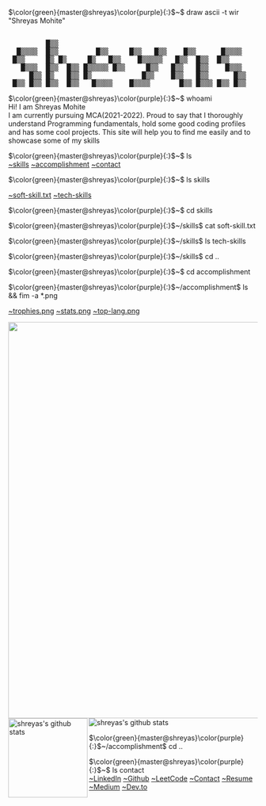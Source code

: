 <!-- - 👋 Hi, I’m @Geeks-Vegeta
- 👀 I’m interested in ...
- 🌱 I’m currently learning ...
- 💞️ I’m looking to collaborate on ...
- 📫 How to reach me ... -->


<!---
Geeks-Vegeta/Geeks-Vegeta is a ✨ special ✨ repository because its `README.md` (this file) appears on your GitHub profile.
You can click the Preview link to take a look at your changes.--->
<!-- $\color{green}{master@shreyas}\color{black}{:}$~$ party mode
\
![vegeta](/Images/dance-vegeta.gif) -->

$\color{green}{master@shreyas}\color{purple}{:}$~$  draw ascii -t wir "Shreyas Mohite"
<pre style="background":"#ffffff">
                                                                                                       █▒▒             
         █▒▒                                                                            █▒▒       █▒   █▒▒             
  █▒▒▒▒  █▒▒         █▒▒     █▒▒   █▒▒    █▒▒      █▒▒▒▒       █▒▒▒ █▒▒ █▒▒     █▒▒     █▒▒          █▒█▒ █▒    █▒▒    
 █▒▒     █▒ █▒     █▒   █▒▒    █▒▒▒▒▒   █▒▒  █▒▒  █▒▒           █▒▒  █▒  █▒▒  █▒▒  █▒▒  █▒ █▒    █▒▒   █▒▒    █▒   █▒▒ 
   █▒▒▒  █▒▒  █▒▒ █▒▒▒▒▒ █▒▒     █▒▒   █▒▒   █▒▒    █▒▒▒        █▒▒  █▒  █▒▒ █▒▒    █▒▒ █▒▒  █▒▒ █▒▒   █▒▒   █▒▒▒▒▒ █▒▒
     █▒▒ █▒   █▒▒ █▒            █▒▒    █▒▒   █▒▒      █▒▒       █▒▒  █▒  █▒▒  █▒▒  █▒▒  █▒   █▒▒ █▒▒   █▒▒   █▒        
 █▒▒ █▒▒ █▒▒  █▒▒   █▒▒▒▒    █▒▒▒▒       █▒▒ █▒▒▒ █▒▒ █▒▒      █▒▒▒  █▒  █▒▒    █▒▒     █▒▒  █▒▒ █▒▒    █▒▒    █▒▒▒▒   
</pre>
                                             

$\color{green}{master@shreyas}\color{purple}{:}$~$  whoami \
Hi! I am Shreyas Mohite <br> I am currently pursuing MCA(2021-2022). Proud to say that I thoroughly understand Programming fundamentals, hold some good coding profiles and has some cool projects. This site will help you to find me easily and to showcase some of my skills



$\color{green}{master@shreyas}\color{purple}{:}$~$ ls
\
<a href="https://github.com/Geeks-Vegeta">~skills</a> 
<a href="https://github.com/Geeks-Vegeta">~accomplishment</a>
<a href="https://github.com/Geeks-Vegeta">~contact</a>

$\color{green}{master@shreyas}\color{purple}{:}$~$  ls skills

<a href="https://github.com/Geeks-Vegeta">~soft-skill.txt</a> 
<a href="https://github.com/Geeks-Vegeta">~tech-skills</a> 

$\color{green}{master@shreyas}\color{purple}{:}$~$ cd skills


$\color{green}{master@shreyas}\color{purple}{:}$~/skills$ cat soft-skill.txt 

$\color{green}{master@shreyas}\color{purple}{:}$~/skills$  ls tech-skills


$\color{green}{master@shreyas}\color{purple}{:}$~/skills$  cd ..

$\color{green}{master@shreyas}\color{purple}{:}$~$  cd accomplishment

$\color{green}{master@shreyas}\color{purple}{:}$~/accomplishment$  ls && fim -a *.png 

<a href="https://github.com/Geeks-Vegeta">~trophies.png</a> 
<a href="https://github.com/Geeks-Vegeta">~stats.png</a>
<a href="https://github.com/Geeks-Vegeta">~top-lang.png</a>
<a href="https://github.com/ryo-ma/github-profile-trophy">
  
  <img width=800 src="https://github-profile-trophy.vercel.app/?username=Geeks-Vegeta&column=8&theme=onedark&no-frame=true"/>
</a>

<div>
<img height="160" align="left" src="https://github-readme-stats.vercel.app/api?username=Geeks-Vegeta&show_icons=true&theme=radical" alt="shreyas's github stats" />
<img src="https://github-readme-stats.vercel.app/api/top-langs/?username=Geeks-Vegeta&layout=compact" alt="shreyas's github stats" />
</div>


$\color{green}{master@shreyas}\color{purple}{:}$~/accomplishment$  cd ..

$\color{green}{master@shreyas}\color{purple}{:}$~$ ls contact
\
<a href="https://github.com/Geeks-Vegeta/Geeks-Vegeta/edit/main/README.md">~LinkedIn</a> 
<a href="https://github.com/Geeks-Vegeta/Geeks-Vegeta/edit/main/README.md">~Github</a>
<a href="https://github.com/Geeks-Vegeta/Geeks-Vegeta/edit/main/README.md">~LeetCode</a>
<a href="https://github.com/Geeks-Vegeta/Geeks-Vegeta/edit/main/README.md">~Contact</a>
<a href="https://github.com/Geeks-Vegeta/Geeks-Vegeta/edit/main/README.md">~Resume</a>
<a href="https://github.com/Geeks-Vegeta/Geeks-Vegeta/edit/main/README.md">~Medium</a>
<a href="https://github.com/Geeks-Vegeta/Geeks-Vegeta/edit/main/README.md">~Dev.to</a>




